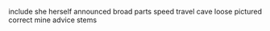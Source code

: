 include she herself announced broad parts speed travel cave loose pictured correct mine advice stems